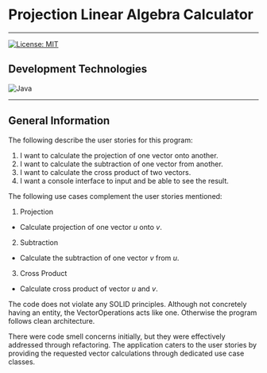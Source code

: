 # Projection Linear Algebra Calculator
_____

[![License: MIT](https://img.shields.io/badge/License-MIT-yellow.svg)](https://opensource.org/licenses/MIT)

## Development Technologies
![Java](https://img.shields.io/badge/java-%23ED8B00.svg?style=for-the-badge&logo=openjdk&logoColor=white)


_____


<a name="info"></a>
## General Information

The following describe the user stories for this program:
1. I want to calculate the projection of one vector onto another.
2. I want to calculate the subtraction of one vector from another.
3. I want to calculate the cross product of two vectors.
4. I want a console interface to input and be able to see the result.

The following use cases complement the user stories mentioned:
1. Projection
* Calculate projection of one vector _u_ onto _v_.
2. Subtraction
* Calculate the subtraction of one vector _v_ from _u_.
3. Cross Product
* Calculate cross product of vector _u_ and _v_.

The code does not violate any SOLID principles. Although not concretely having an entity, the VectorOperations acts like one. Otherwise the program follows clean architecture.

There were code smell concerns initially, but they were effectively addressed through refactoring. The application caters to the user stories by providing the requested vector calculations through dedicated use case classes.
